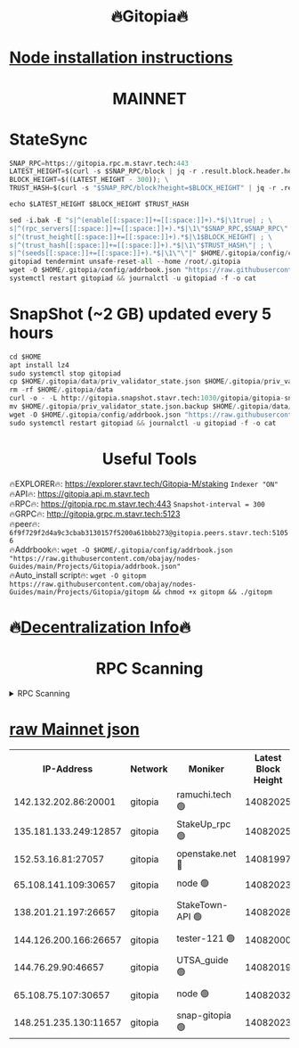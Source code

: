 <h1 align="center"> 🔥Gitopia🔥</h1>

[Node installation instructions](https://github.com/obajay/nodes-Guides/tree/main/Projects/Gitopia)
=

<h1 align="center"> MAINNET</h1>

# StateSync
```python
SNAP_RPC=https://gitopia.rpc.m.stavr.tech:443
LATEST_HEIGHT=$(curl -s $SNAP_RPC/block | jq -r .result.block.header.height); \
BLOCK_HEIGHT=$((LATEST_HEIGHT - 300)); \
TRUST_HASH=$(curl -s "$SNAP_RPC/block?height=$BLOCK_HEIGHT" | jq -r .result.block_id.hash)

echo $LATEST_HEIGHT $BLOCK_HEIGHT $TRUST_HASH

sed -i.bak -E "s|^(enable[[:space:]]+=[[:space:]]+).*$|\1true| ; \
s|^(rpc_servers[[:space:]]+=[[:space:]]+).*$|\1\"$SNAP_RPC,$SNAP_RPC\"| ; \
s|^(trust_height[[:space:]]+=[[:space:]]+).*$|\1$BLOCK_HEIGHT| ; \
s|^(trust_hash[[:space:]]+=[[:space:]]+).*$|\1\"$TRUST_HASH\"| ; \
s|^(seeds[[:space:]]+=[[:space:]]+).*$|\1\"\"|" $HOME/.gitopia/config/config.toml
gitopiad tendermint unsafe-reset-all --home /root/.gitopia
wget -O $HOME/.gitopia/config/addrbook.json "https://raw.githubusercontent.com/obajay/nodes-Guides/main/Projects/Gitopia/addrbook.json"
systemctl restart gitopiad && journalctl -u gitopiad -f -o cat
```
# SnapShot (~2 GB) updated every 5 hours
```python
cd $HOME
apt install lz4
sudo systemctl stop gitopiad
cp $HOME/.gitopia/data/priv_validator_state.json $HOME/.gitopia/priv_validator_state.json.backup
rm -rf $HOME/.gitopia/data
curl -o - -L http://gitopia.snapshot.stavr.tech:1030/gitopia/gitopia-snap.tar.lz4 | lz4 -c -d - | tar -x -C $HOME/.gitopia --strip-components 2
mv $HOME/.gitopia/priv_validator_state.json.backup $HOME/.gitopia/data/priv_validator_state.json
wget -O $HOME/.gitopia/config/addrbook.json "https://raw.githubusercontent.com/obajay/nodes-Guides/main/Projects/Gitopia/addrbook.json"
sudo systemctl restart gitopiad && journalctl -u gitopiad -f -o cat
```
 <h1 align="center"> Useful Tools</h1>

🔥EXPLORER🔥:      https://explorer.stavr.tech/Gitopia-M/staking  `Indexer "ON"` \
🔥API🔥: 			 		 https://gitopia.api.m.stavr.tech \
🔥RPC🔥:           https://gitopia.rpc.m.stavr.tech:443              `Snapshot-interval = 300` \
🔥GRPC🔥:          http://gitopia.grpc.m.stavr.tech:5123 \
🔥peer🔥:					 `6f9f729f2d4a9c3cbab3130157f5200a61bbb273@gitopia.peers.stavr.tech:51056` \
🔥Addrbook🔥:    ```wget -O $HOME/.gitopia/config/addrbook.json "https://raw.githubusercontent.com/obajay/nodes-Guides/main/Projects/Gitopia/addrbook.json"``` \
🔥Auto_install script🔥: ```wget -O gitopm https://raw.githubusercontent.com/obajay/nodes-Guides/main/Projects/Gitopia/gitopm && chmod +x gitopm && ./gitopm```

🔥[Decentralization Info](https://github.com/obajay/StateSync-snapshots/tree/main/Projects/Gitopia/Decentralization)🔥
=

<h1 align="center"> RPC Scanning</h1>

<details>
<summary>RPC Scanning</summary>

<h2 align="center"> We scan nodes in real time every 4 hours. And we provide the final result of RPC endpoints.
We cannot influence the operation of these nodes in any way. </h2>


```python
If Voting Power is higher than 0 --> then the Node is a validator of the network and may be subject to attack and be a potential threat to the chain.
```
```python
We marked such validators with a red symbol
```

</details>

[raw Mainnet json](https://rpc-check.gitopm.stavr.tech/gitopm/rpc-gitopm-result.json)
=

<table><tr><th>IP-Address</th><th>Network</th><th>Moniker</th><th>Latest Block Height</th><th>Earliest Block Height</th><th>Catching Up</th><th>Tx Index</th><th>Voting Power</th><th>Scan Time</th></tr><tr><td>142.132.202.86:20001</td><td>gitopia</td><td>ramuchi.tech 🟢</td><td>14082025</td><td>6548337</td><td>False</td><td>on</td><td>0</td><td>2024-02-19T18:48:31.179415304UTC</td></tr><tr><td>135.181.133.249:12857</td><td>gitopia</td><td>StakeUp_rpc 🟢</td><td>14082025</td><td>8010001</td><td>False</td><td>on</td><td>0</td><td>2024-02-19T18:48:31.506816599UTC</td></tr><tr><td>152.53.16.81:27057</td><td>gitopia</td><td>openstake.net 🔴</td><td>14081997</td><td>10455001</td><td>False</td><td>off</td><td>43404</td><td>2024-02-19T18:47:46.015198136UTC</td></tr><tr><td>65.108.141.109:30657</td><td>gitopia</td><td>node 🟢</td><td>14082023</td><td>12299845</td><td>False</td><td>on</td><td>0</td><td>2024-02-19T18:48:28.603824153UTC</td></tr><tr><td>138.201.21.197:26657</td><td>gitopia</td><td>StakeTown-API 🟢</td><td>14082028</td><td>12733501</td><td>False</td><td>on</td><td>0</td><td>2024-02-19T18:48:36.026980826UTC</td></tr><tr><td>144.126.200.166:26657</td><td>gitopia</td><td>tester-121 🟢</td><td>14082000</td><td>12832814</td><td>False</td><td>off</td><td>0</td><td>2024-02-19T18:47:50.420118844UTC</td></tr><tr><td>144.76.29.90:46657</td><td>gitopia</td><td>UTSA_guide 🟢</td><td>14082019</td><td>13035301</td><td>False</td><td>on</td><td>0</td><td>2024-02-19T18:48:22.034741154UTC</td></tr><tr><td>65.108.75.107:30657</td><td>gitopia</td><td>node 🟢</td><td>14082032</td><td>13189502</td><td>False</td><td>on</td><td>0</td><td>2024-02-19T18:48:42.547993632UTC</td></tr><tr><td>148.251.235.130:11657</td><td>gitopia</td><td>snap-gitopia 🟢</td><td>14082023</td><td>14079001</td><td>False</td><td>on</td><td>0</td><td>2024-02-19T18:48:28.861789876UTC</td></tr></table>
